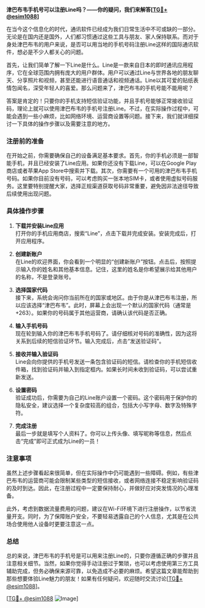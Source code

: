 **津巴布韦手机号可以注册Line吗？——你的疑问，我们来解答[[TG💪+ @esim1088](https://t.me/s/esim1088)]**

在当今这个信息化的时代，通讯软件已经成为我们日常生活中不可或缺的一部分。无论是在国内还是国外，人们都习惯通过这些工具与朋友、家人保持联系。而对于身处津巴布韦的用户来说，是否可以用当地的手机号码注册Line这样的国际通讯软件，想必是不少人都关心的问题。

首先，让我们简单了解一下Line是什么。Line是一款来自日本的即时通讯应用程序，它在全球范围内拥有庞大的用户群体。用户可以通过Line与世界各地的朋友聊天、分享照片和视频，甚至还能进行语音通话和视频通话。Line以其可爱的贴纸表情包闻名，深受年轻人的喜爱。那么问题来了，津巴布韦的手机号能不能用呢？

答案是肯定的！只要你的手机支持短信验证功能，并且手机号能够正常接收验证码，理论上就可以使用津巴布韦的手机号注册Line。不过，在实际操作过程中，可能会遇到一些小麻烦，比如网络环境、运营商设置等问题。接下来，我们就详细探讨一下具体的操作步骤以及需要注意的地方。

### 注册前的准备

在开始之前，你需要确保自己的设备满足基本要求。首先，你的手机必须是一部智能手机，并且已经安装了Line应用。如果你还没有下载Line，可以在Google Play商店或者苹果App Store中搜索并下载。其次，你需要有一个可用的津巴布韦手机号码。如果你目前没有号码，可以考虑购买一张本地SIM卡，或者使用虚拟号码服务。这里要特别提醒大家，选择正规渠道获取号码非常重要，避免因非法途径导致后续使用出现问题。

### 具体操作步骤

1. **下载并安装Line应用**  
   打开你的手机应用商店，搜索“Line”，点击下载并完成安装。安装完成后，打开应用程序。

2. **创建新账户**  
   在Line的欢迎界面，你会看到一个明显的“创建新账户”按钮。点击后，按照提示输入你的姓名和其他基本信息。记住，这里的姓名是你希望展示给其他用户的名称，不是登录账号。

3. **选择国家代码**  
   接下来，系统会询问你当前所在的国家或地区。由于你是从津巴布韦注册，所以应该选择“津巴布韦”。此时，屏幕上会出现一个默认的国家代码（通常是+263）。如果你的号码属于其他运营商，请确认该代码是否正确。

4. **输入手机号码**  
   现在轮到输入你的津巴布韦手机号码了。请仔细核对号码的准确性，因为这将关系到后续的短信验证环节。输入完成后，点击“发送验证码”。

5. **接收并输入验证码**  
   Line会向你提供的手机号发送一条包含验证码的短信。请检查你的手机短信收件箱，找到验证码并输入到指定框内。如果长时间未收到验证码，可以尝试重新发送。

6. **设置密码**  
   验证成功后，你需要为自己的Line账户设置一个密码。这个密码用于保护你的隐私安全，建议选择一个复杂度较高的组合，包括大小写字母、数字及特殊字符。

7. **完成注册**  
   最后一步就是填写个人资料了。你可以上传头像、填写昵称等信息，然后点击“完成”即可正式成为Line的一员！

### 注意事项

虽然上述步骤看起来很简单，但在实际操作中仍可能遇到一些障碍。例如，有些津巴布韦的运营商可能会限制某些类型的短信接收，或者网络连接不稳定影响验证码的及时到达。因此，在注册过程中一定要保持耐心，并做好应对突发情况的心理准备。

此外，考虑到数据流量费用的问题，建议在Wi-Fi环境下进行注册操作，以节省流量开支。同时，为了保障账户安全，不要轻易透露自己的个人信息，尤其是在公共场合使用他人设备时更要注意这一点。

### 总结

总的来说，津巴布韦的手机号是可以用来注册Line的，只要你遵循正确的步骤并且注意相关细节。当然，如果你觉得手动注册过于繁琐，也可以考虑使用第三方工具辅助完成，但务必确保来源可靠，以免造成不必要的麻烦。希望这篇文章能帮助到那些想要体验Line魅力的朋友！如果有任何疑问，欢迎随时交流讨论[[TG💪+ @esim1088](https://t.me/s/esim1088)]。

[[TG💪+ @esim1088](https://t.me/s/esim1088) ![Image](https://i.postimg.cc/4NQfJmqS/Snipaste-2025-05-13-00-14-12.png)]